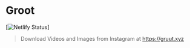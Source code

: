 # Groot

[![Netlify Status](https://api.netlify.com/api/v1/badges/92a1c2c5-4380-4ef6-913d-c6cce2d5b528/deploy-status)]

> Download Videos and Images from Instagram at https://gruut.xyz
